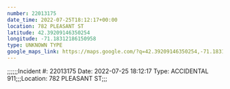 ```yaml
---
number: 22013175
date_time: 2022-07-25T18:12:17+00:00
location: 782 PLEASANT ST
latitude: 42.39209146350254
longitude: -71.18312186150958
type: UNKNOWN TYPE
google_maps_link: https://maps.google.com/?q=42.39209146350254,-71.18312186150958
---
```


;;;;;;Incident #: 22013175   Date: 2022-07-25 18:12:17    Type: ACCIDENTAL 911;;;Location: 782 PLEASANT ST;;;
